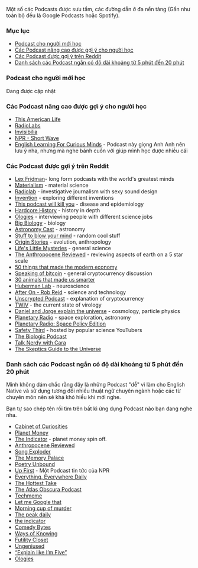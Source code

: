 Một số các Podcasts được sưu tầm, các đường dẫn ở đa nền tảng (Gần như toàn bộ đều là Google Podcasts hoặc Spotify). 

### Mục lục

- [Podcast cho người mới học](#podcast-cho-người-mới-học)
- [Các Podcast nâng cao được gợi ý cho người học](#các-podcast-nâng-cao-được-gợi-ý-cho-người-học)
- [Các Podcast được gợi ý trên Reddit](#các-podcast-được-gợi-ý-trên-reddit)
- [Danh sách các Podcast ngắn có độ dài khoảng từ 5 phút đến 20 phút](#danh-sách-các-podcast-ngắn-có-độ-dài-khoảng-từ-5-phút-đến-20-phút)

### Podcast cho người mới học
Đang được cập nhật

### Các Podcast nâng cao được gợi ý cho người học

- [This American Life](https://www.thisamericanlife.org/)
- [RadioLabs](https://radiolab.org/)
- [Invisibilia](https://podcastindex.org/podcast/46299)
- [NPR - Short Wave](https://podcastindex.org/podcast/255636)
- [English Learning For Curious Minds](https://podcastindex.org/podcast/208331) - Podcast này giọng Anh Anh nên lưu ý nha, nhưng mà nghe bánh cuốn với giúp mình học được nhiều cái

### Các Podcast được gợi ý trên Reddit

- [Lex Fridman](https://www.youtube.com/c/lexfridman/videos)\- long form podcasts with the world's greatest minds
- [Materialism](https://podcasts.google.com/feed/aHR0cHM6Ly9waW5lY2FzdC5jb20vZmVlZC9tYXRlcmlhbGlzbQ?sa=X&ved=0CBoQ27cFahcKEwjgj5L-4Kr0AhUAAAAAHQAAAAAQQg) - material science
- [Radiolab](https://www.wnycstudios.org/podcasts/radiolab/radiolab-memorable-episode-results) - investigative journalism with sexy sound design
- [Invention](https://podcasts.google.com/feed/aHR0cHM6Ly9mZWVkcy5tZWdhcGhvbmUuZm0vSFNXODkzNjQ0MDYyNw) - exploring different inventions
- [This podcast will kill you](https://podcasts.google.com/feed/aHR0cHM6Ly93d3cub21ueWNvbnRlbnQuY29tL2QvcGxheWxpc3QvYWFlYTRlNjktYWY1MS00OTVlLWFmYzktYTk3NjAxNDY5MjJiLzkzZTI3MWJmLTU3ZGEtNDUyNi05MzdhLWFiMDQwMDI0MzczMi8xNWI2OWRhMS0yMDAwLTRmMzUtYTNlYy1hYjA0MDAyNDM3NGYvcG9kY2FzdC5yc3M) - disease and epidemiology
- [Hardcore History](https://podcasts.google.com/feed/aHR0cHM6Ly9kY2hoYWRkZW5kdW0ubGlic3luLmNvbS9yc3M) - history in depth
- [Ologies](https://podcasts.google.com/feed/aHR0cHM6Ly9mZWVkcy5mZWVkYnVybmVyLmNvbS9PbG9naWVz) - interviewing people with different science jobs
- [Big Biology](https://podcasts.google.com/feed/aHR0cHM6Ly93d3cuYmlnYmlvbG9neS5vcmcvcnNzLWZlZWQ_Zm9ybWF0PXJzcw) - biology 
- [Astronomy Cast](https://podcasts.google.com/feed/aHR0cHM6Ly9hc3Ryb25vbXljYXN0LmxpYnN5bi5jb20vcnNz) - astronomy
- [Stuff to blow your mind](https://podcasts.google.com/feed/aHR0cHM6Ly9mZWVkcy5tZWdhcGhvbmUuZm0vc3R1ZmZ0b2Jsb3d5b3VybWluZA) - random cool stuff
- [Origin Stories](https://podcasts.google.com/feed/aHR0cHM6Ly9vcmlnaW5zdG9yaWVzLmxpYnN5bi5jb20vcnNz) - evolution, anthropology
- [Life's Little Mysteries](https://podcasts.google.com/feed/aHR0cHM6Ly9hdWRpb2Jvb20uY29tL2NoYW5uZWxzLzUwMTY3NjMucnNz) - general science
- [The Anthropocene Reviewed](https://podcasts.google.com/feed/aHR0cDovL2ZlZWRzLndueWMub3JnL1RoZUFudGhyb3BvY2VuZVJldmlld2Vk) - reviewing aspects of earth on a 5 star scale
- [50 things that made the modern economy](https://www.bbc.co.uk/programmes/p04b1g3c/episodes/downloads)
- [Speaking of bitcoin](https://podcasts.google.com/feed/aHR0cDovL2ZlZWRzLnNvdW5kY2xvdWQuY29tL3VzZXJzLzM1MTM2NzYxLW1pbmR0b21hdHRlci90cmFja3M) - general cryptocurrency discussion
- [30 animals that made us smarter](https://podcasts.google.com/feed/aHR0cHM6Ly9wb2RjYXN0cy5maWxlcy5iYmNpLmNvLnVrL3cxM3h0dHc3LnJzcw)
- [Huberman Lab](https://podcasts.google.com/search/Huberman%20Lab) - neuroscience
- [After On - Rob Reid](https://podcasts.google.com/feed/aHR0cHM6Ly9hZnRlcm9uLmxpYnN5bi5jb20vcnNz) - science and technology
- [Unscrypted Podcast](https://podcasts.google.com/feed/aHR0cHM6Ly9hYW50b25vcC5jb20vY2F0ZWdvcnkvcG9kY2FzdHMvdW5zY3J5cHRlZC1wb2QvZmVlZC9wb2RjYXN0Lw) - explanation of cryptocurrency
- [TWIV](https://podcasts.google.com/feed/aHR0cDovL3R3aXYubWljcm9iZXdvcmxkLmxpYnN5bnByby5jb20vdHdpdg) - the current state of virology
- [Daniel and Jorge explain the universe](https://podcasts.google.com/feed/aHR0cHM6Ly9mZWVkcy5tZWdhcGhvbmUuZm0vZGFuaWVsYW5kam9yZ2VleHBsYWludGhldW5pdmVyc2U) - cosmology, particle physics
- [Planetary Radio](https://podcasts.google.com/feed/aHR0cHM6Ly93d3cub21ueWNvbnRlbnQuY29tL2QvcGxheWxpc3QvZDk1ZGEyMDYtOGVlOC00YmE1LWJhOGQtYWQxMjAwYjRlNWE0L2NmMTNkNWY1LTYwNDAtNDU4ZC1hYjVhLWFkMjAwMTg5NzQ3ZC9iNzVjOWY3Zi00YTYzLTQzOGUtYjUwNi1hZDIwMDE4OTc0OTkvcG9kY2FzdC5yc3M) - space exploration, astronomy
- [Planetary Radio: Space Policy Edition](https://podcasts.google.com/feed/aHR0cDovL3d3dy5wbGFuZXRhcnkub3JnL3N5c3RlbS9yc3MvY2hhbm5lbC5qc3A_ZmVlZElEPTQxMzgwMjUwMA)
- [Safety Third](https://podcasts.google.com/feed/aHR0cHM6Ly9mZWVkcy5yZWRjaXJjbGUuY29tL2M2ZDJlODY5LTIyYWUtNGU2OC1iODhlLWUxOTU3ZDA3MGQzYQ) - hosted by popular science YouTubers
- [The Biologic Podcast](https://podcasts.google.com/feed/aHR0cHM6Ly9iaW9sb2dpYy5saWJzeW4uY29tL3Jzcw?sa=X&ved=0CAMQ4aUDahcKEwiwlp3c-t71AhUAAAAAHQAAAAAQAQ&hl=en)
- [Talk Nerdy with Cara](https://podcasts.google.com/feed/aHR0cHM6Ly93d3cuc3ByZWFrZXIuY29tL3Nob3cvNDUzMDA2MS9lcGlzb2Rlcy9mZWVk?hl=en)
- [The Skeptics Guide to the Universe](https://podcasts.google.com/feed/aHR0cHM6Ly9mZWVkLnRoZXNrZXB0aWNzZ3VpZGUub3JnL2ZlZWQvcnNzLmFzcHg_ZmVlZD1zZ3U/episode/aHR0cHM6Ly93d3cudGhlc2tlcHRpY3NndWlkZS5vcmcvcG9kY2FzdC9zZ3UvODY0?hl=en&ved=2ahUKEwifiZOfgN_1AhVjk2oFHU_-BYQQieUEegQIAhAF&ep=6)


### Danh sách các Podcast ngắn có độ dài khoảng từ 5 phút đến 20 phút

Mình không dám chắc rằng đây là những Podcast "dễ" vì làm cho English Native và sử dụng tương đối nhiều thuật ngữ chuyên ngành hoặc các từ chuyên môn nên sẽ khá khó hiểu khi mới nghe.

Bạn tự sao chép tên rồi tìm trên bất kì ứng dụng Podcast nào bạn đang nghe nha.

- [Cabinet of Curiosities]()
- [Planet Money]()
- [The Indicator]() - planet money spin off.
- [Anthropocene Reviewed]()
- [Song Exploder]()
- [The Memory Palace]() 
- [Poetry Unbound]() 
- [Up First]() - Một Podcast tin tức của NPR
- [Everything, Everywhere Daily]() 
- [The Hottest Take]()
- [The Atlas Obscura Podcast]()
- [Techmeme]()
- [Let me Google that]()
- [Morning cup of murder]()
- [The peak daily]()
- [the indicator]()
- [Comedy Bytes]()
- [Ways of Knowing]() 
- [Futility Closet]() 
- [Ungeniused]()
- [“Explain like I’m Five”]()
- [Ologies]()
